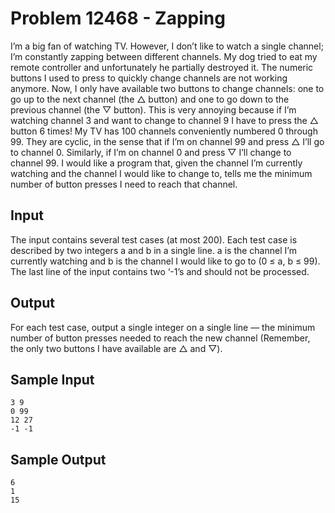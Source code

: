 # Problem 12468 - Zapping

I’m a big fan of watching TV. However, I don’t like to watch a single channel; I’m constantly zapping
between different channels.
My dog tried to eat my remote controller and unfortunately he partially destroyed it. The numeric
buttons I used to press to quickly change channels are not working anymore. Now, I only have available
two buttons to change channels: one to go up to the next channel (the △ button) and one to go down
to the previous channel (the ▽ button). This is very annoying because if I’m watching channel 3 and
want to change to channel 9 I have to press the △ button 6 times!
My TV has 100 channels conveniently numbered 0 through 99. They are cyclic, in the sense that
if I’m on channel 99 and press △ I’ll go to channel 0. Similarly, if I’m on channel 0 and press ▽ I’ll
change to channel 99.
I would like a program that, given the channel I’m currently watching and the channel I would like
to change to, tells me the minimum number of button presses I need to reach that channel.

## Input

The input contains several test cases (at most 200).
Each test case is described by two integers a and b in a single line. a is the channel I’m currently
watching and b is the channel I would like to go to (0 ≤ a, b ≤ 99).
The last line of the input contains two ‘-1’s and should not be processed.

## Output

For each test case, output a single integer on a single line — the minimum number of button presses
needed to reach the new channel (Remember, the only two buttons I have available are △ and ▽).

## Sample Input

```text
3 9
0 99
12 27
-1 -1
```

## Sample Output

```text
6
1
15
```
